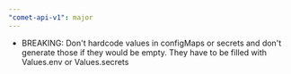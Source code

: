 ```yaml
---
"comet-api-v1": major
---
```


- BREAKING: Don't hardcode values in configMaps or secrets and don't generate those if they would be empty. They have to be filled with Values.env or Values.secrets
